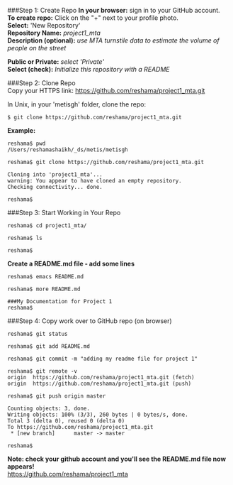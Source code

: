 
###Step 1:  Create Repo
**In your browser:**  sign in to your GitHub account.  
**To create repo:** Click on the "+" next to your profile photo.  
**Select:**  'New Repository'  
**Repository Name:**  *project1_mta*  
**Description (optional):**  *use MTA turnstile data to estimate the volume of people on the street*  

**Public or Private:**  *select 'Private'*  
**Select (check):**  *Initialize this repository with a README*  

###Step 2:  Clone Repo  
Copy your HTTPS link:  https://github.com/reshama/project1_mta.git

In Unix, in your 'metisgh' folder, clone the repo:  
```
$ git clone https://github.com/reshama/project1_mta.git
```

**Example:**    
```
reshama$ pwd
/Users/reshamashaikh/_ds/metis/metisgh

reshama$ git clone https://github.com/reshama/project1_mta.git

Cloning into 'project1_mta'...
warning: You appear to have cloned an empty repository.
Checking connectivity... done.

reshama$ 
```

###Step 3:  Start Working in Your Repo  
```
reshama$ cd project1_mta/

reshama$ ls

reshama$ 
```
**Create a README.md file - add some lines**  
```
reshama$ emacs README.md

reshama$ more README.md

###My Documentation for Project 1
reshama$ 
```

###Step 4: Copy work over to GitHub repo (on browser)  
```
reshama$ git status

reshama$ git add README.md

reshama$ git commit -m "adding my readme file for project 1"

reshama$ git remote -v
origin	https://github.com/reshama/project1_mta.git (fetch)
origin	https://github.com/reshama/project1_mta.git (push)

reshama$ git push origin master

Counting objects: 3, done.
Writing objects: 100% (3/3), 260 bytes | 0 bytes/s, done.
Total 3 (delta 0), reused 0 (delta 0)
To https://github.com/reshama/project1_mta.git
 * [new branch]      master -> master
 
reshama$ 
````

**Note:  check your github account and you'll see the README.md file now appears!**  
https://github.com/reshama/project1_mta






